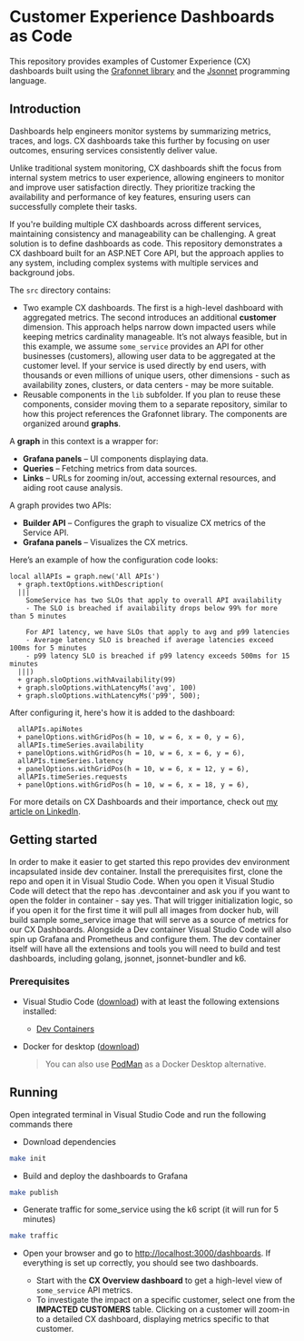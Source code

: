 # Customer Experience Dashboards as Code

This repository provides examples of Customer Experience (CX) dashboards built using the [Grafonnet library](https://github.com/grafana/grafonnet/tree/main) and the [Jsonnet](https://jsonnet.org/) programming language.


## Introduction

Dashboards help engineers monitor systems by summarizing metrics, traces, and logs. CX dashboards take this further by focusing on user outcomes, ensuring services consistently deliver value.

Unlike traditional system monitoring, CX dashboards shift the focus from internal system metrics to user experience, allowing engineers to monitor and improve user satisfaction directly. They prioritize tracking the availability and performance of key features, ensuring users can successfully complete their tasks.

If you're building multiple CX dashboards across different services, maintaining consistency and manageability can be challenging. A great solution is to define dashboards as code. This repository demonstrates a CX dashboard built for an ASP.NET Core API, but the approach applies to any system, including complex systems with multiple services and background jobs.

The `src` directory contains:
- Two example CX dashboards. The first is a high-level dashboard with aggregated metrics. The second introduces an additional **customer** dimension. This approach helps narrow down impacted users while keeping metrics cardinality manageable. It’s not always feasible, but in this example, we assume `some_service` provides an API for other businesses (customers), allowing user data to be aggregated at the customer level. If your service is used directly by end users, with thousands or even millions of unique users, other dimensions - such as availability zones, clusters, or data centers - may be more suitable.
- Reusable components in the `lib` subfolder. If you plan to reuse these components, consider moving them to a separate repository, similar to how this project references the Grafonnet library. The components are organized around **graphs**.

A **graph** in this context is a wrapper for:
- **Grafana panels** – UI components displaying data.
- **Queries** – Fetching metrics from data sources.
- **Links** – URLs for zooming in/out, accessing external resources, and aiding root cause analysis.

A graph provides two APIs:

- **Builder API** – Configures the graph to visualize CX metrics of the Service API.
- **Grafana panels** – Visualizes the CX metrics.

Here’s an example of how the configuration code looks:

```jsonnet
local allAPIs = graph.new('All APIs')
  + graph.textOptions.withDescription(
  |||
    SomeService has two SLOs that apply to overall API availability
    - The SLO is breached if availability drops below 99% for more than 5 minutes

    For API latency, we have SLOs that apply to avg and p99 latencies
    - Average latency SLO is breached if average latencies exceed 100ms for 5 minutes
    - p99 latency SLO is breached if p99 latency exceeds 500ms for 15 minutes
  |||)
  + graph.sloOptions.withAvailability(99)
  + graph.sloOptions.withLatencyMs('avg', 100)
  + graph.sloOptions.withLatencyMs('p99', 500);
```
After configuring it, here's how it is added to the dashboard:

```jsonnet
  allAPIs.apiNotes
  + panelOptions.withGridPos(h = 10, w = 6, x = 0, y = 6),
  allAPIs.timeSeries.availability
  + panelOptions.withGridPos(h = 10, w = 6, x = 6, y = 6),
  allAPIs.timeSeries.latency
  + panelOptions.withGridPos(h = 10, w = 6, x = 12, y = 6),
  allAPIs.timeSeries.requests
  + panelOptions.withGridPos(h = 10, w = 6, x = 18, y = 6),
```

For more details on CX Dashboards and their importance, check out [my article on LinkedIn](https://www.linkedin.com/pulse/building-dashboards-matter-backend-engineers-view-cx-kovalev-r3omf/).


## Getting started

In order to make it easier to get started this repo provides dev environment incapsulated inside dev container. Install the prerequisites first, clone the repo and open it in Visual Studio Code. When you open it Visual Studio Code will detect that the repo has .devcontainer and ask you if you want to open the folder in container - say yes. That will trigger initialization logic, so if you open it for the first time it will pull all images from docker hub, will build sample some_service image that will serve as a source of metrics for our CX Dashboards. Alongside a Dev container Visual Studio Code will also spin up Grafana and Prometheus and configure them. The dev container itself will have all the extensions and tools you will need to build and test dashboards, including golang, jsonnet, jsonnet-bundler and k6.

### Prerequisites

- Visual Studio Code ([download](https://code.visualstudio.com/download)) with at least the following extensions installed:
  - [Dev Containers](https://marketplace.visualstudio.com/items?itemName=ms-vscode-remote.remote-containers)

- Docker for desktop ([download](https://www.docker.com/products/docker-desktop))
  > You can also use [PodMan](https://podman.io) as a Docker Desktop alternative.

## Running

Open integrated terminal in Visual Studio Code and run the following commands there

- Download dependencies
```bash
make init
```

- Build and deploy the dashboards to Grafana
```bash
make publish
```

- Generate traffic for some_service using the k6 script (it will run for 5 minutes)
```bash
make traffic
```

- Open your browser and go to [http://localhost:3000/dashboards](http://localhost:3000/dashboards). If everything is set up correctly, you should see two dashboards.

  - Start with the **CX Overview dashboard** to get a high-level view of `some_service` API metrics.
  - To investigate the impact on a specific customer, select one from the **IMPACTED CUSTOMERS** table. Clicking on a customer will zoom-in to a detailed CX dashboard, displaying metrics specific to that customer.
